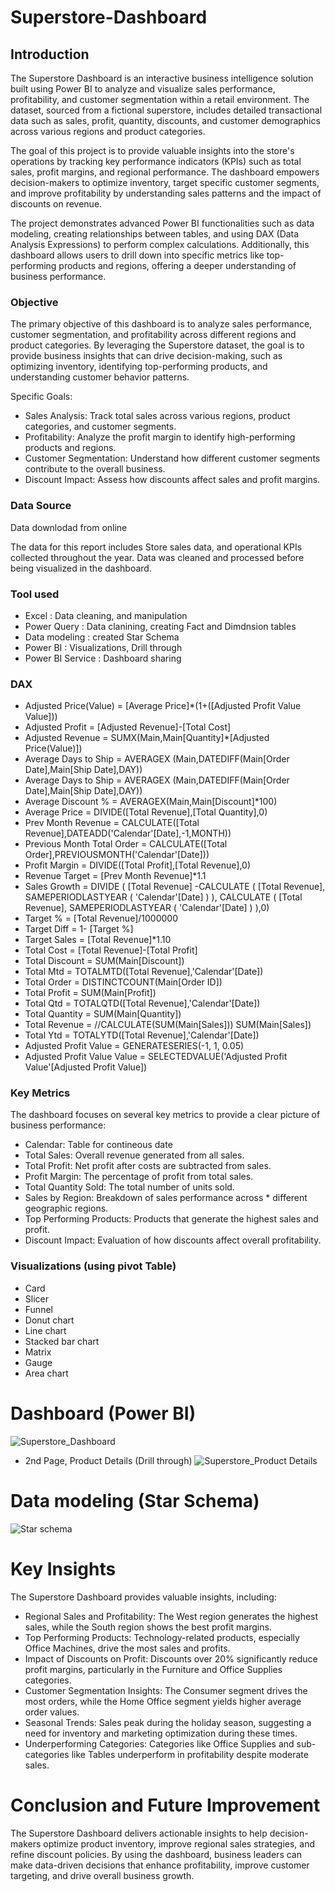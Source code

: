 # Superstore-Dashboard


## Introduction

The Superstore Dashboard is an interactive business intelligence solution built using Power BI to analyze and visualize sales performance, profitability, and customer segmentation within a retail environment. The dataset, sourced from a fictional superstore, includes detailed transactional data such as sales, profit, quantity, discounts, and customer demographics across various regions and product categories.

The goal of this project is to provide valuable insights into the store's operations by tracking key performance indicators (KPIs) such as total sales, profit margins, and regional performance. The dashboard empowers decision-makers to optimize inventory, target specific customer segments, and improve profitability by understanding sales patterns and the impact of discounts on revenue.

The project demonstrates advanced Power BI functionalities such as data modeling, creating relationships between tables, and using DAX (Data Analysis Expressions) to perform complex calculations. Additionally, this dashboard allows users to drill down into specific metrics like top-performing products and regions, offering a deeper understanding of business performance.

### Objective

The primary objective of this dashboard is to analyze sales performance, customer segmentation, and profitability across different regions and product categories. By leveraging the Superstore dataset, the goal is to provide business insights that can drive decision-making, such as optimizing inventory, identifying top-performing products, and understanding customer behavior patterns.

Specific Goals:
* Sales Analysis: Track total sales across various regions, product categories, and customer segments.
* Profitability: Analyze the profit margin to identify high-performing products and regions.
* Customer Segmentation: Understand how different customer segments contribute to the overall business.
* Discount Impact: Assess how discounts affect sales and profit margins.

### Data Source

Data downlodad from online

The data for this report includes Store sales data, and operational KPIs collected throughout the year. Data was cleaned and processed before being visualized in the dashboard.

### Tool used

  * Excel : Data cleaning, and manipulation
  * Power Query : Data clanining, creating Fact and Dimdnsion tables
  * Data modeling : created Star Schema
  * Power BI : Visualizations, Drill through
  * Power BI Service : Dashboard sharing

### DAX 
* Adjusted Price(Value) = [Average Price]*(1+([Adjusted Profit Value Value]))
* Adjusted Profit = [Adjusted Revenue]-[Total Cost]
* Adjusted Revenue = SUMX(Main,Main[Quantity]*[Adjusted Price(Value)])
* Average Days to Ship = AVERAGEX
(Main,DATEDIFF(Main[Order Date],Main[Ship Date],DAY))
* Average Days to Ship = AVERAGEX
(Main,DATEDIFF(Main[Order Date],Main[Ship Date],DAY))
* Average Discount % = AVERAGEX(Main,Main[Discount]*100)
* Average Price = DIVIDE([Total Revenue],[Total Quantity],0)
* Prev Month Revenue = CALCULATE([Total Revenue],DATEADD('Calendar'[Date],-1,MONTH))
* Previous Month Total Order = CALCULATE([Total Order],PREVIOUSMONTH('Calendar'[Date]))
* Profit Margin = DIVIDE([Total Profit],[Total Revenue],0)
* Revenue Target = [Prev Month Revenue]*1.1
* Sales Growth = DIVIDE ( 
    [Total Revenue]
        -CALCULATE ( [Total Revenue], SAMEPERIODLASTYEAR ( 'Calendar'[Date] ) ),
    CALCULATE ( [Total Revenue], SAMEPERIODLASTYEAR ( 'Calendar'[Date] ) ),0)
* Target % = [Total Revenue]/1000000
* Target Diff = 1- [Target %]
* Target Sales = [Total Revenue]*1.10
* Total Cost = [Total Revenue]-[Total Profit]
* Total Discount = SUM(Main[Discount])
* Total Mtd = TOTALMTD([Total Revenue],'Calendar'[Date]) 
* Total Order = DISTINCTCOUNT(Main[Order ID])
* Total Profit = SUM(Main[Profit])
* Total Qtd = TOTALQTD([Total Revenue],'Calendar'[Date])
* Total Quantity = SUM(Main[Quantity])
* Total Revenue = //CALCULATE(SUM(Main[Sales]))
             SUM(Main[Sales])
* Total Ytd = TOTALYTD([Total Revenue],'Calendar'[Date]) 
* Adjusted Profit Value = GENERATESERIES(-1, 1, 0.05)
* Adjusted Profit Value Value = SELECTEDVALUE('Adjusted Profit Value'[Adjusted Profit Value])


### Key Metrics

The dashboard focuses on several key metrics to provide a clear picture of business performance:

* Calendar: Table for contineous date 
* Total Sales: Overall revenue generated from all sales.
* Total Profit: Net profit after costs are subtracted from sales.
* Profit Margin: The percentage of profit from total sales.
* Total Quantity Sold: The total number of units sold.
* Sales by Region: Breakdown of sales performance across * different geographic regions.
* Top Performing Products: Products that generate the highest sales and profit.
* Discount Impact: Evaluation of how discounts affect overall profitability.

### Visualizations (using pivot Table)

* Card
* Slicer
* Funnel
* Donut chart
* Line chart
* Stacked bar chart
* Matrix
* Gauge
* Area chart

 # Dashboard (Power BI)

 ![Superstore_Dashboard](https://github.com/user-attachments/assets/32738dd3-e492-4af9-b9aa-463203935ee5)

* 2nd Page, Product Details (Drill through)
![Superstore_Product Details](https://github.com/user-attachments/assets/9a981082-a296-47dd-a843-d848d97cfbf8)

# Data modeling (Star Schema)
![Star schema](https://github.com/user-attachments/assets/f18a9890-8a6e-463b-8731-557634dd45a2)


# Key Insights

The Superstore Dashboard provides valuable insights, including:

* Regional Sales and Profitability: The West region generates the highest sales, while the South region shows the best profit margins.
* Top Performing Products: Technology-related products, especially Office Machines, drive the most sales and profits.
* Impact of Discounts on Profit: Discounts over 20% significantly reduce profit margins, particularly in the Furniture and Office Supplies categories.
* Customer Segmentation Insights: The Consumer segment drives the most orders, while the Home Office segment yields higher average order values.
* Seasonal Trends: Sales peak during the holiday season, suggesting a need for inventory and marketing optimization during these times.
* Underperforming Categories: Categories like Office Supplies and sub-categories like Tables underperform in profitability despite moderate sales.

# Conclusion and Future Improvement

The Superstore Dashboard delivers actionable insights to help decision-makers optimize product inventory, improve regional sales strategies, and refine discount policies. By using the dashboard, business leaders can make data-driven decisions that enhance profitability, improve customer targeting, and drive overall business growth.
